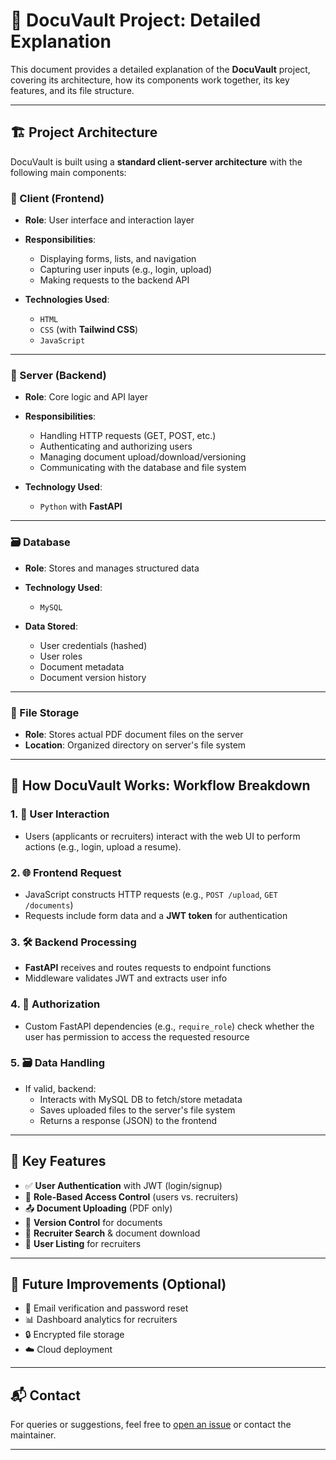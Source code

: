 # 📁 DocuVault Project: Detailed Explanation

This document provides a detailed explanation of the **DocuVault** project, covering its architecture, how its components work together, its key features, and its file structure.

---

## 🏗️ Project Architecture

DocuVault is built using a **standard client-server architecture** with the following main components:

### 🔹 Client (Frontend)

- **Role**: User interface and interaction layer  
- **Responsibilities**:
  - Displaying forms, lists, and navigation
  - Capturing user inputs (e.g., login, upload)
  - Making requests to the backend API

- **Technologies Used**:  
  - `HTML`  
  - `CSS` (with **Tailwind CSS**)  
  - `JavaScript`

---

### 🔸 Server (Backend)

- **Role**: Core logic and API layer  
- **Responsibilities**:
  - Handling HTTP requests (GET, POST, etc.)
  - Authenticating and authorizing users
  - Managing document upload/download/versioning
  - Communicating with the database and file system

- **Technology Used**:  
  - `Python` with **FastAPI**

---

### 🗃️ Database

- **Role**: Stores and manages structured data  
- **Technology Used**:  
  - `MySQL`

- **Data Stored**:
  - User credentials (hashed)
  - User roles
  - Document metadata
  - Document version history

---

### 📂 File Storage

- **Role**: Stores actual PDF document files on the server
- **Location**: Organized directory on server's file system

---

## 🔄 How DocuVault Works: Workflow Breakdown

### 1. 🧑 User Interaction

- Users (applicants or recruiters) interact with the web UI to perform actions (e.g., login, upload a resume).

### 2. 🌐 Frontend Request

- JavaScript constructs HTTP requests (e.g., `POST /upload`, `GET /documents`)
- Requests include form data and a **JWT token** for authentication

### 3. 🛠️ Backend Processing

- **FastAPI** receives and routes requests to endpoint functions
- Middleware validates JWT and extracts user info

### 4. 🔐 Authorization

- Custom FastAPI dependencies (e.g., `require_role`) check whether the user has permission to access the requested resource

### 5. 🗃️ Data Handling

- If valid, backend:
  - Interacts with MySQL DB to fetch/store metadata
  - Saves uploaded files to the server's file system
  - Returns a response (JSON) to the frontend

---

## 🌟 Key Features

- ✅ **User Authentication** with JWT (login/signup)
- 🔐 **Role-Based Access Control** (users vs. recruiters)
- 📤 **Document Uploading** (PDF only)
- 📑 **Version Control** for documents
- 🔎 **Recruiter Search** & document download
- 👥 **User Listing** for recruiters

---

## 🚀 Future Improvements (Optional)

- 🧾 Email verification and password reset
- 📊 Dashboard analytics for recruiters
- 🔒 Encrypted file storage
- ☁️ Cloud deployment

---

## 📬 Contact

For queries or suggestions, feel free to [open an issue](https://github.com/rahul420206/task/issues) or contact the maintainer.

---


